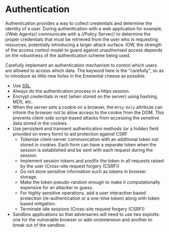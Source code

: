 # Authentication

Authentication provides a way to collect credentials and determine the identity of a user. During authentication with a web application for example, //Web Agents// communicate with a //Policy Server// to determine the proper credentials that must be retrieved from the user who is requesting resources, potentially introducing a larger attack surface. IOW, the strength of the access control model to guard against unauthorised access depends on the robustness of the authentication scheme being used. 

Carefully implement an authentication mechanism to control which users are allowed to access which data. The keyword here is the "carefully", so as to introduce as little new holes in the Emmental cheese as possible.

* Use [SSL](../protocols/tls-ssl.md)
* Always do the authentication process in a https session. 
* Encrypt credentials in rest (when stored on the server) using hashing, MD5, etc.
* When the server sets a cookie on a browser, the `Http-Only` attribute can inform the browser not to allow access to the cookie from the DOM. This prevents client-side script-based attacks from accessing the sensitive data stored in the cookies.
* Use persistent and transient authentication methods (or a hidden field provided on every form) to aid protection against CSRF
  * Tokenise client-server communication with an additional token not stored in cookies. Each form can have a separate token when the session is established and be sent with each request during the session.
  * Implement session tokens and postfix the token in all requests raised by the user (Cross-site request forgery (CSRF))
  * Do not store sensitive information such as tokens in browser storage.
  * Make the token pseudo-random enough to make it computationally expensive for an attacker to guess. 
  * For highly sensitive operations, add a user interaction based protection (re-authentication or a one-time token) along with token based mitigation.
  * Terminate idle sessions (Cross-site request forgery (CSRF))
* Sandbox applications so that adversaries will need to use two exploits: one for the vulnerable browser or add-on/extension and another to break out of the sandbox.
